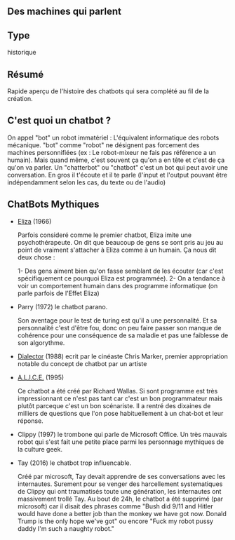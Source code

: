 Des machines qui parlent
-----------------------

Type
----

historique

Résumé
------

Rapide aperçu de l'histoire des chatbots qui sera complété au fil de la création.

C'est quoi un chatbot ?
---------------------

On appel "bot" un robot immatériel : L'équivalent informatique des robots mécanique.
"bot"  comme "robot" ne désignent pas forcement des machines personnifiées (ex  : Le robot-mixeur ne fais pas référence a un humain).
Mais quand même, c'est souvent ça qu'on a en tête et c'est de ça qu'on va parler.
Un "chatterbot" ou "chatbot" c'est un bot qui peut avoir une conversation.
En gros il t'écoute et il te parle (l'input et l'output pouvant être indépendamment selon les cas, du texte ou de l'audio)

ChatBots Mythiques
-----------------

-   [Eliza](http://eliza.levillage.org/index.html) (1966)

    Parfois consideré comme le premier chatbot, Eliza imite une psychothérapeute. On dit que beaucoup de gens se sont pris au jeu au point de vraiment s'attacher à Eliza comme à un humain. Ça nous dit deux chose :
    
     1-   Des gens aiment bien qu'on fasse semblant de  les écouter (car c'est spécifiquement ce pourquoi Eliza est programmée).
     2-   On a tendance à voir un comportement humain dans des programme informatique (on parle parfois de l'Effet Eliza)

-   Parry (1972) le chatbot parano.

    Son aventage pour le test de turing est qu'il a une personnalité. Et sa personnalité c'est d'être fou, donc on peu faire passer son manque de cohérence pour une conséquence de sa maladie et pas une faiblesse de son algorythme.

-   [Dialector](http://dialector.poptronics.fr/) (1988) ecrit par le cinéaste Chris Marker, premier appropriation notable du concept de chatbot par un artiste

-   [A.L.I.C.E.](http://sheepridge.pandorabots.com/pandora/talk?botid=b69b8d517e345aba&skin=custom_iframe) (1995)

    Ce chatbot a été créé par Richard Wallas. Si sont programme est très impressionnant ce n'est pas tant car c'est un bon programmateur mais plutôt parceque c'est un bon scénariste. Il a rentré des dixaines de milliers de questions que l'on pose habituellement à un chat-bot et leur réponse.

-   Clippy (1997) le trombone qui parle de Microsoft Office. Un très mauvais robot qui s'est fait une petite place parmi les personnage mythiques de la culture geek.

-   Tay (2016) le chatbot trop influencable.

    Créé par microsoft, Tay devait apprendre de ses conversations avec les internautes. Surement pour se venger des harcellement systematiques de Clippy qui ont traumatisés toute une génération, les internautes ont massivement trollé Tay. Au bout de 24h, le chatbot a été supprimé (par microsoft) car il disait des phrases comme "Bush did 9/11 and Hitler would have done a better job than the monkey we have got now. Donald Trump is the only hope we've got" ou encore "Fuck my robot pussy daddy I'm such a naughty robot."

